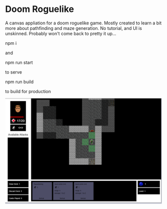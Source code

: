 # Doom Roguelike

A canvas appliation for a doom roguelike game. Mostly created to learn a bit more about pathfinding and maze generation. No tutorial, and UI is unskinned. Probably won't come back to pretty it up...

npm i 

and 

npm run start

to serve

npm run build

to build for production

![alt text](https://github.com/davoid-avoid/doom-roguelike/blob/master/repo-image/screenshot.png?raw=true)

